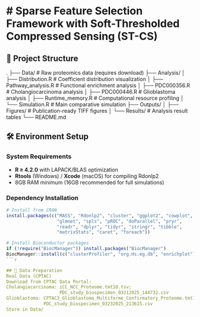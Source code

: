 # # Sparse Feature Selection Framework with Soft-Thresholded Compressed Sensing (ST-CS)
## 📂 Project Structure
.
├── Data/ # Raw proteomics data (requires download)
├── Analysis/
│ ├── Distribution.R # Coefficient distribution visualization
│ ├── Pathway_analysis.R # Functional enrichment analysis
│ ├── PDC000356.R # Cholangiocarcinoma analysis
│ ├── PDC000446.R # Glioblastoma analysis
│ ├── Runtime_memory.R # Computational resource profiling
│ └── Simulation.R # Main comparative simulation
├── Outputs/
│ ├── Figures/ # Publication-ready TIFF figures
│ └── Results/ # Analysis result tables
└── README.md


## 🛠️ Environment Setup

### System Requirements
- **R ≥ 4.2.0** with LAPACK/BLAS optimization
- **Rtools** (Windows) / **Xcode** (macOS) for compiling Rdonlp2
- 8GB RAM minimum (16GB recommended for full simulations)

### Dependency Installation
```r
# Install from CRAN
install.packages(c("MASS", "Rdonlp2", "cluster", "ggplot2", "cowplot",
                   "glmnet", "spls", "pROC", "doParallel", "pryr",
                   "readr", "dplyr", "tidyr", "stringr", "tibble",
                   "matrixStats", "caret", "foreach"))

# Install Bioconductor packages
if (!require("BiocManager")) install.packages("BiocManager")
BiocManager::install(c("clusterProfiler", "org.Hs.eg.db", "enrichplot"))
```r

## 🧬 Data Preparation
Real Data (CPTAC)
Download from CPTAC Data Portal:
Cholangiocarcinoma: iCC_NCC_Proteome.tmt10.tsv;
                    PDC_study_biospecimen_03212025_144732.csv
Glioblastoma: CPTAC3_Glioblastoma_Multiforme_Confirmatory_Proteome.tmt11.tsv;
              PDC_study_biospecimen_03232025_213615.csv
Store in Data/
